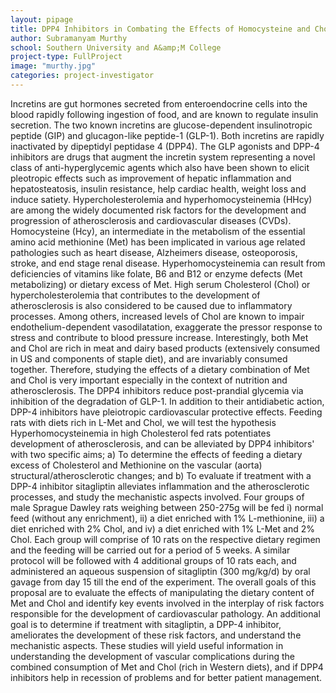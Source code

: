 ```yaml
---
layout: pipage
title: DPP4 Inhibitors in Combating the Effects of Homocysteine and Cholesterol
author: Subramanyam Murthy
school: Southern University and A&amp;M College
project-type: FullProject
image: "murthy.jpg"
categories: project-investigator
---
```


<p>Incretins are gut hormones secreted from enteroendocrine cells into the blood rapidly following ingestion of food, and are known to regulate insulin secretion. The two known incretins are glucose-dependent insulinotropic peptide (GIP) and glucagon-like peptide-1 (GLP-1). Both incretins are rapidly inactivated by dipeptidyl peptidase 4 (DPP4). The GLP agonists and DPP-4 inhibitors are drugs that augment the incretin system representing a novel class of anti-hyperglycemic agents which also have been shown to elicit pleotropic effects such as improvement of hepatic inflammation and hepatosteatosis, insulin resistance, help cardiac health, weight loss and induce satiety. Hypercholesterolemia and hyperhomocysteinemia (HHcy) are among the widely documented risk factors for the development and progression of atherosclerosis and cardiovascular diseases (CVDs). Homocysteine (Hcy), an intermediate in the metabolism of the essential amino acid methionine (Met) has been implicated in various age related pathologies such as heart disease, Alzheimers disease, osteoporosis, stroke, and end stage renal disease. Hyperhomocysteinemia can result from deficiencies of vitamins like folate, B6 and B12 or enzyme defects (Met metabolizing) or dietary excess of Met. High serum Cholesterol (Chol) or hypercholesterolemia that contributes to the development of atherosclerosis is also considered to be caused due to inflammatory processes. Among others, increased levels of Chol are known to impair endothelium-dependent vasodilatation, exaggerate the pressor response to stress and contribute to blood pressure increase. Interestingly, both Met and Chol are rich in meat and dairy based products (extensively consumed in US and components of staple diet), and are invariably consumed together. Therefore, studying the effects of a dietary combination of Met and Chol is very important especially in the context of nutrition and atherosclerosis. The DPP4 inhibitors reduce post-prandial glycemia via inhibition of the degradation of GLP-1. In addition to their antidiabetic action, DPP-4 inhibitors have pleiotropic cardiovascular protective effects. Feeding rats with diets rich in L-Met and Chol, we will test the hypothesis Hyperhomocysteinemia in high Cholesterol fed rats potentiates development of atherosclerosis, and can be alleviated by DPP4 inhibitors' with two specific aims; a) To determine the effects of feeding a dietary excess of Cholesterol and Methionine on the vascular (aorta) structural/atherosclerotic changes; and b) To evaluate if treatment with a DPP-4 inhibitor sitagliptin alleviates inflammation and the atherosclerotic processes, and study the mechanistic aspects involved. Four groups of male Sprague Dawley rats weighing between 250-275g will be fed i) normal feed (without any enrichment), ii) a diet enriched with 1% L-methionine, iii) a diet enriched with 2% Chol, and iv) a diet enriched with 1% L-Met and 2% Chol. Each group will comprise of 10 rats on the respective dietary regimen and the feeding will be carried out for a period of 5 weeks. A similar protocol will be followed with 4 additional groups of 10 rats each, and administered an aqueous suspension of sitagliptin (300 mg/kg/d) by oral gavage from day 15 till the end of the experiment. The overall goals of this proposal are to evaluate the effects of manipulating the dietary content of Met and Chol and identify key events involved in the interplay of risk factors responsible for the development of cardiovascular pathology. An additional goal is to determine if treatment with sitagliptin, a DPP-4 inhibitor, ameliorates the development of these risk factors, and understand the mechanistic aspects. These studies will yield useful information in understanding the development of vascular complications during the combined consumption of Met and Chol (rich in Western diets), and if DPP4 inhibitors help in recession of problems and for better patient management.</p>
